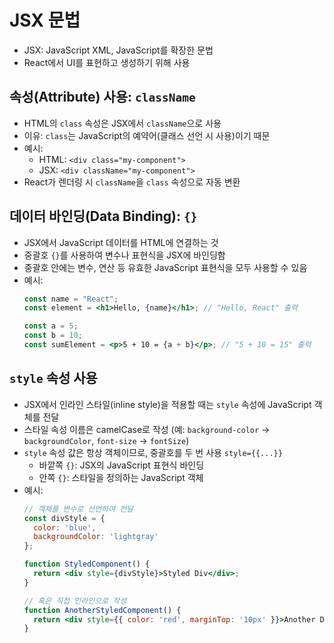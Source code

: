 # JSX 문법

- JSX: JavaScript XML, JavaScript를 확장한 문법
- React에서 UI를 표현하고 생성하기 위해 사용

## 속성(Attribute) 사용: `className`

- HTML의 `class` 속성은 JSX에서 `className`으로 사용
- 이유: `class`는 JavaScript의 예약어(클래스 선언 시 사용)이기 때문
- 예시:
  - HTML: `<div class="my-component">`
  - JSX: `<div className="my-component">`
- React가 렌더링 시 `className`을 `class` 속성으로 자동 변환

## 데이터 바인딩(Data Binding): `{}`

- JSX에서 JavaScript 데이터를 HTML에 연결하는 것
- 중괄호 `{}`를 사용하여 변수나 표현식을 JSX에 바인딩함
- 중괄호 안에는 변수, 연산 등 유효한 JavaScript 표현식을 모두 사용할 수 있음
- 예시:
  ```jsx
  const name = "React";
  const element = <h1>Hello, {name}</h1>; // "Hello, React" 출력

  const a = 5;
  const b = 10;
  const sumElement = <p>5 + 10 = {a + b}</p>; // "5 + 10 = 15" 출력
  ```

## `style` 속성 사용

- JSX에서 인라인 스타일(inline style)을 적용할 때는 `style` 속성에 JavaScript 객체를 전달
- 스타일 속성 이름은 camelCase로 작성 (예: `background-color` -> `backgroundColor`, `font-size` -> `fontSize`)
- `style` 속성 값은 항상 객체이므로, 중괄호를 두 번 사용 `style={{...}}`
  - 바깥쪽 `{}`: JSX의 JavaScript 표현식 바인딩
  - 안쪽 `{}`: 스타일을 정의하는 JavaScript 객체
- 예시:
  ```jsx
  // 객체를 변수로 선언하여 전달
  const divStyle = {
    color: 'blue',
    backgroundColor: 'lightgray'
  };

  function StyledComponent() {
    return <div style={divStyle}>Styled Div</div>;
  }

  // 혹은 직접 인라인으로 작성
  function AnotherStyledComponent() {
    return <div style={{ color: 'red', marginTop: '10px' }}>Another Div</div>;
  }
  ```
